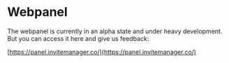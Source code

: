 # Webpanel

The webpanel is currently in an alpha state and under heavy development. But you can access it here and give us feedback:

[https://panel.invitemanager.co/](https://panel.invitemanager.co/)

